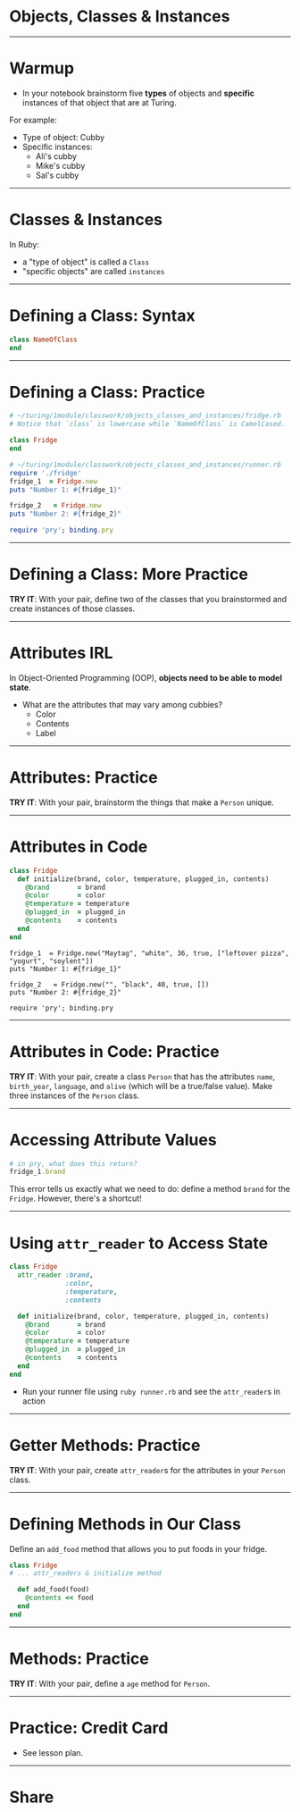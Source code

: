 # Objects, Classes & Instances

---

# Warmup

* In your notebook brainstorm five **types** of objects and **specific** instances of that object that are at Turing.

For example:

* Type of object: Cubby
* Specific instances:
    * Ali's cubby
    * Mike's cubby
    * Sal's cubby

---

# Classes & Instances

In Ruby:

* a "type of object" is called a `Class`
* "specific objects" are called `instances`

---

# Defining a Class: Syntax

```ruby
class NameOfClass
end
```

---

# Defining a Class: Practice

```ruby
# ~/turing/1module/classwork/objects_classes_and_instances/fridge.rb
# Notice that `class` is lowercase while `NameOfClass` is CamelCased.

class Fridge
end
```

```ruby
# ~/turing/1module/classwork/objects_classes_and_instances/runner.rb
require './fridge'
fridge_1  = Fridge.new
puts "Number 1: #{fridge_1}"

fridge_2   = Fridge.new
puts "Number 2: #{fridge_2}"

require 'pry'; binding.pry
```

---

# Defining a Class: More Practice

**TRY IT**: With your pair, define two of the classes that you brainstormed and create instances of those classes.

---

# Attributes IRL

In Object-Oriented Programming (OOP), **objects need to be able to model state**.

* What are the attributes that may vary among cubbies?
    * Color
    * Contents
    * Label

---

# Attributes: Practice

**TRY IT**: With your pair, brainstorm the things that make a `Person` unique.

---

# Attributes in Code

```ruby
class Fridge
  def initialize(brand, color, temperature, plugged_in, contents)
    @brand       = brand
    @color       = color
    @temperature = temperature
    @plugged_in  = plugged_in
    @contents    = contents
  end
end
```

```
fridge_1  = Fridge.new("Maytag", "white", 36, true, ["leftover pizza", "yogurt", "soylent"])
puts "Number 1: #{fridge_1}"

fridge_2   = Fridge.new("", "black", 40, true, [])
puts "Number 2: #{fridge_2}"

require 'pry'; binding.pry
```

---

# Attributes in Code: Practice

**TRY IT**: With your pair, create a class `Person` that has the attributes `name`, `birth_year`, `language`, and `alive` (which will be a true/false value). Make three instances of the `Person` class.

---

# Accessing Attribute Values

```ruby
# in pry, what does this return?
fridge_1.brand
```

This error tells us exactly what we need to do: define a method `brand` for the `Fridge`. However, there's a shortcut!

---

# Using `attr_reader` to Access State

```ruby
class Fridge
  attr_reader :brand,
              :color,
              :temperature,
              :contents

  def initialize(brand, color, temperature, plugged_in, contents)
    @brand       = brand
    @color       = color
    @temperature = temperature
    @plugged_in  = plugged_in
    @contents    = contents
  end
end
```

* Run your runner file using `ruby runner.rb` and see the `attr_reader`s in action

---

# Getter Methods: Practice

**TRY IT**: With your pair, create `attr_reader`s for the attributes in your `Person` class.

---

# Defining Methods in Our Class

Define an `add_food` method that allows you to put foods in your fridge.

```ruby
class Fridge
# ... attr_readers & initialize method

  def add_food(food)
    @contents << food
  end
end
```

---

# Methods: Practice

**TRY IT**: With your pair, define a `age` method for `Person`.

---

# Practice: Credit Card

* See lesson plan.

---

# Share
